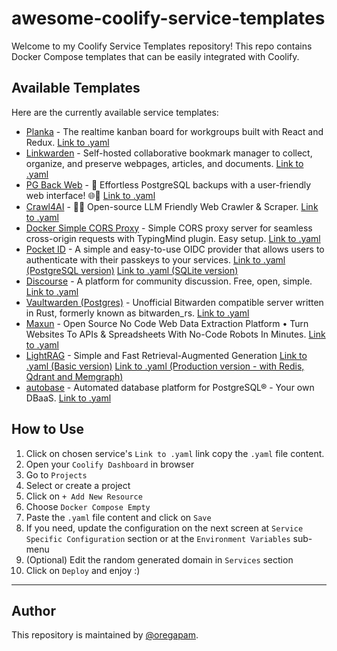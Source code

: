 # awesome-coolify-service-templates

Welcome to my Coolify Service Templates repository! This repo contains Docker Compose templates that can be easily integrated with Coolify.

## Available Templates

Here are the currently available service templates:

- [Planka](https://github.com/plankanban/planka) - The realtime kanban board for workgroups built with React and Redux.
  [Link to .yaml](https://raw.githubusercontent.com/oregapam/awesome-coolify-service-templates/refs/heads/main/templates/compose/planka.yaml)
- [Linkwarden](https://github.com/linkwarden/linkwarden) - Self-hosted collaborative bookmark manager to collect, organize, and preserve webpages, articles, and documents.
  [Link to .yaml](https://raw.githubusercontent.com/oregapam/awesome-coolify-service-templates/refs/heads/main/templates/compose/linkwarden.yaml)
- [PG Back Web](https://github.com/eduardolat/pgbackweb) - 🐘 Effortless PostgreSQL backups with a user-friendly web interface! 🌐💾 
  [Link to .yaml](https://raw.githubusercontent.com/oregapam/awesome-coolify-service-templates/refs/heads/main/templates/compose/pgbackweb.yaml)
- [Crawl4AI](https://github.com/unclecode/crawl4ai) - 🚀🤖 Open-source LLM Friendly Web Crawler & Scraper. 
  [Link to .yaml](https://raw.githubusercontent.com/oregapam/awesome-coolify-service-templates/refs/heads/main/templates/compose/crawl4ai.yaml)
- [Docker Simple CORS Proxy](https://github.com/obeone/simple-cors-proxy) - Simple CORS proxy server for seamless cross-origin requests with TypingMind plugin. Easy setup. 
  [Link to .yaml](https://raw.githubusercontent.com/oregapam/awesome-coolify-service-templates/refs/heads/main/templates/compose/corsproxy.yaml)
- [Pocket ID](https://github.com/pocket-id/pocket-id) - A simple and easy-to-use OIDC provider that allows users to authenticate with their passkeys to your services. 
  [Link to .yaml (PostgreSQL version)](https://raw.githubusercontent.com/oregapam/awesome-coolify-service-templates/refs/heads/main/templates/compose/pocketid-pg.yaml)
  [Link to .yaml (SQLite version)](https://raw.githubusercontent.com/oregapam/awesome-coolify-service-templates/refs/heads/main/templates/compose/pocketid-sqlite.yaml)
- [Discourse](https://github.com/discourse/discourse) - A platform for community discussion. Free, open, simple. 
  [Link to .yaml](https://raw.githubusercontent.com/oregapam/awesome-coolify-service-templates/refs/heads/main/templates/compose/discourse.yaml)
- [Vaultwarden (Postgres)](https://github.com/dani-garcia/vaultwarden) - Unofficial Bitwarden compatible server written in Rust, formerly known as bitwarden_rs.
  [Link to .yaml](https://raw.githubusercontent.com/oregapam/awesome-coolify-service-templates/refs/heads/main/templates/compose/vaultwarden-pg.yaml)
- [Maxun](https://github.com/getmaxun/maxun) - Open Source No Code Web Data Extraction Platform • Turn Websites To APIs & Spreadsheets With No-Code Robots In Minutes.
  [Link to .yaml](https://raw.githubusercontent.com/oregapam/awesome-coolify-service-templates/refs/heads/main/templates/compose/maxun.yaml)
- [LightRAG](https://github.com/HKUDS/LightRAG) - Simple and Fast Retrieval-Augmented Generation 
  [Link to .yaml (Basic version)](https://raw.githubusercontent.com/oregapam/awesome-coolify-service-templates/refs/heads/main/templates/compose/lightrag-basic.yaml)
  [Link to .yaml (Production version - with Redis, Qdrant and Memgraph)](https://raw.githubusercontent.com/oregapam/awesome-coolify-service-templates/refs/heads/main/templates/compose/lightrag-production.yaml)
- [autobase](https://github.com/vitabaks/autobase) - Automated database platform for PostgreSQL® - Your own DBaaS.
  [Link to .yaml](https://raw.githubusercontent.com/oregapam/awesome-coolify-service-templates/refs/heads/main/templates/compose/autobase.yaml)


## How to Use

1. Click on chosen service's `Link to .yaml` link copy the `.yaml` file content.
2. Open your `Coolify Dashboard` in browser
3. Go to `Projects`
4. Select or create a project
5. Click on `+ Add New Resource`
6. Choose `Docker Compose Empty`
7. Paste the `.yaml` file content and click on `Save`
8. If you need, update the configuration on the next screen at `Service Specific Configuration` section or at the `Environment Variables` sub-menu
9. (Optional) Edit the random generated domain in `Services` section
10. Click on `Deploy` and enjoy :)

---

## Author

This repository is maintained by [@oregapam](https://github.com/oregapam).

